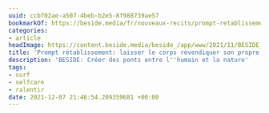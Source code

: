 ```yaml
---
uuid: ccbf02ae-a507-4beb-b2e5-8f988739ae57
bookmarkOf: https://beside.media/fr/nouveaux-recits/prompt-retablissement/
categories:
- article
headImage: https://content.beside.media/beside_/app/www/2021/11/BESIDE_NewNarrative_CathBernier_5.jpg
title: 'Prompt rétablissement: laisser le corps revendiquer son propre rythme'
description: 'BESIDE: Créer des ponts entre l''humain et la nature'
tags:
- surf
- selfcare
- ralentir
date: 2021-12-07 21:46:54.209359681 +00:00
---
```


